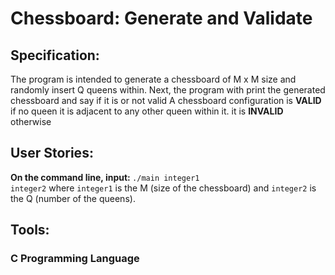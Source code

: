 # Chessboard: Generate and Validate

## Specification:
The program is intended to generate a chessboard of M x M size and randomly insert Q queens within.
Next, the program with print the generated chessboard and say if it is or not valid
A chessboard configuration is <strong>VALID</strong> if no queen it is adjacent to any other queen within it. it is <strong>INVALID</strong> otherwise

## User Stories:
<strong>On the command line, input: </strong>
<code>./main integer1 integer2</code> where <code>integer1</code> is the M (size of the chessboard) and <code>integer2</code> is the Q (number of the queens).

## Tools:
### C Programming Language
  
